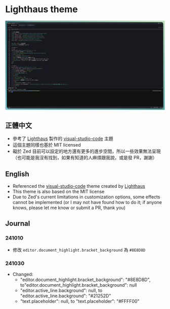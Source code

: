 # Lighthaus theme

![Theme preview](./assets/preview.png)

## 正體中文
- 參考了 [Lighthaus](https://github.com/lighthaus-theme) 製作的 [visual-studio-code](https://github.com/lighthaus-theme/visual-studio-code) 主題
- 這個主題同樣也基於 MIT licensed
- 礙於 Zed 目前可以設定的地方還有更多的進步空間，所以一些效果無法呈現（也可能是我沒有找到，如果有知道的人麻煩跟我說，或是發 PR，謝謝）

## English
- Referenced the [visual-studio-code](https://github.com/lighthaus-theme/visual-studio-code) theme created by [Lighthaus](https://github.com/lighthaus-theme)
- This theme is also based on the MIT license
- Due to Zed's current limitations in customization options, some effects cannot be implemented (or I may not have found how to do it; if anyone knows, please let me know or submit a PR, thank you)

## Journal

### 241010
- 修改 `editor.document_highlight.bracket_background` 為 `#8E8D8D`

### 241030
-  Changed:
   - "editor.document_highlight.bracket_background": "#8E8D8D", to"editor.document_highlight.bracket_background": null
   - "editor.active_line.background": null, to "editor.active_line.background": "#21252D"
   - "text.placeholder": null, to "text.placeholder": "#FFFF00"